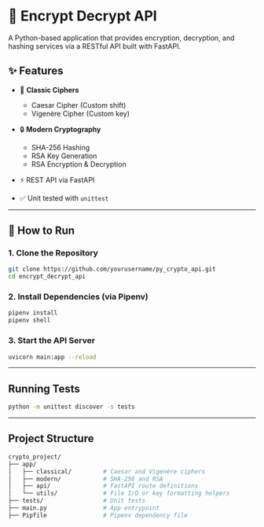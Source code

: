 # 🔐 Encrypt Decrypt API

A Python-based application that provides encryption, decryption, and hashing services via a RESTful API built with FastAPI.

## ✨ Features

- 🔁 **Classic Ciphers**
  - Caesar Cipher (Custom shift)
  - Vigenère Cipher (Custom key)

- 🔒 **Modern Cryptography**
  - SHA-256 Hashing
  - RSA Key Generation
  - RSA Encryption & Decryption

- ⚡ REST API via FastAPI
- ✅ Unit tested with `unittest`

---

## 🚀 How to Run

### 1. Clone the Repository
```bash
git clone https://github.com/yourusername/py_crypto_api.git
cd encrypt_decrypt_api
```

### 2. Install Dependencies (via Pipenv)
```bash
pipenv install
pipenv shell
```

### 3. Start the API Server
```bash
uvicorn main:app --reload
```

---

## Running Tests
```bash
python -m unittest discover -s tests
```

---

## Project Structure
```bash
crypto_project/
├── app/
│   ├── classical/         # Caesar and Vigenère ciphers
│   ├── modern/            # SHA-256 and RSA
│   ├── api/               # FastAPI route definitions
│   └── utils/             # File I/O or key formatting helpers
├── tests/                 # Unit tests
├── main.py                # App entrypoint
├── Pipfile                # Pipenv dependency file
```

